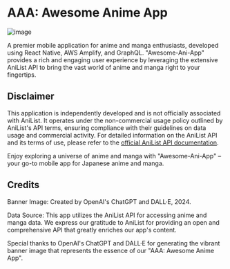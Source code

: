 # AAA: Awesome Anime App
![image](https://github.com/zywkloo/AwesomeAniApp/assets/18610590/b7ce2663-5f2e-4d73-a3c9-5245a05f5f45)

A premier mobile application for anime and manga enthusiasts, developed using React Native, AWS Amplify, and GraphQL. "Awesome-Ani-App" provides a rich and engaging user experience by leveraging the extensive AniList API to bring the vast world of anime and manga right to your fingertips.

## Disclaimer

This application is independently developed and is not officially associated with AniList. It operates under the non-commercial usage policy outlined by AniList's API terms, ensuring compliance with their guidelines on data usage and commercial activity. For detailed information on the AniList API and its terms of use, please refer to the [official AniList API documentation](https://anilist.gitbook.io/anilist-apiv2-docs/).

Enjoy exploring a universe of anime and manga with "Awesome-Ani-App" – your go-to mobile app for Japanese anime and manga.

## Credits

Banner Image: Created by OpenAI's ChatGPT and DALL·E, 2024.

Data Source: This app utilizes the AniList API for accessing anime and manga data. We express our gratitude to AniList for providing an open and comprehensive API that greatly enriches our app's content.

Special thanks to OpenAI's ChatGPT and DALL·E for generating the vibrant banner image that represents the essence of our "AAA: Awesome Anime App".
